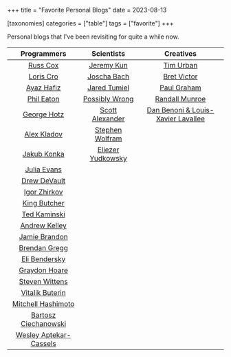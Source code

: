 +++
title = "Favorite Personal Blogs"
date = 2023-08-13

[taxonomies]
categories = ["table"]
tags = ["favorite"]
+++

Personal blogs that I've been revisiting for quite a while now.

<!-- more -->

|                         Programmers                          |                             Scientists                              |                          Creatives                          |
|:------------------------------------------------------------:|:-------------------------------------------------------------------:|:-----------------------------------------------------------:|
|            [Russ Cox](https://research.swtch.com)            |                 [Jeremy Kun](https://jeremykun.com)                 |        [Tim Urban](https://waitbutwhy.com/archive/)         |
|            [Loris Cro](https://kristoff.it/blog/)            |                    [Joscha Bach](http://bach.ai)                    |            [Bret Victor](http://worrydream.com)             |
|             [Ayaz Hafiz](https://ayazhafiz.com)              |         [Jared Tumiel](https://jaredtumiel.github.io/blog/)         |     [Paul Graham](http://paulgraham.com/articles.html)      |
|          [Phil Eaton](https://notes.eatonphil.com)           |        [Possibly Wrong](https://possiblywrong.wordpress.com)        |         [Randall Munroe](https://xkcd.com/archive/)         |
|        [George Hotz](https://geohot.github.io/blog/)         |       [Scott Alexander](https://astralcodexten.substack.com)        | [Dan Benoni & Louis-Xavier Lavallee](https://growth.design) |
|           [Alex Kladov](https://matklad.github.io)           | [Stephen Wolfram](https://writings.stephenwolfram.com/all-by-date/) |                                                             |
|           [Jakub Konka](http://www.jakubkonka.com)           |       [Eliezer Yudkowsky](https://www.yudkowsky.net/sitemap/)       |                                                             |
|                [Julia Evans](https://jvns.ca)                |                                                                     |                                                             |
|           [Drew DeVault](https://drewdevault.com)            |                                                                     |                                                             |
|        [Igor Zhirkov](https://rubber-duck-typing.com)        |                                                                     |                                                             |
|              [King Butcher](https://kprotty.me)              |                                                                     |                                                             |
|      [Ted Kaminski](https://www.tedinski.com/archive/)       |                                                                     |                                                             |
|          [Andrew Kelley](https://andrewkelley.me/)           |                                                                     |                                                             |
|     [Jamie Brandon](https://www.scattered-thoughts.net)      |                                                                     |                                                             |
|     [Brendan Gregg](https://www.brendangregg.com/blog/)      |                                                                     |                                                             |
| [Eli Bendersky](https://eli.thegreenplace.net/archives/all/) |                                                                     |                                                             |
|       [Graydon Hoare](https://graydon2.dreamwidth.org)       |                                                                     |                                                             |
|              [Steven Wittens](https://acko.net)              |                                                                     |                                                             |
|            [Vitalik Buterin](https://vitalik.ca)             |                                                                     |                                                             |
|     [Mitchell Hashimoto](https://mitchellh.com/writing)      |                                                                     |                                                             |
|   [Bartosz Ciechanowski](https://ciechanow.ski/archives/)    |                                                                     |                                                             |
|     [Wesley Aptekar-Cassels](https://blog.wesleyac.com)      |                                                                     |                                                             |
